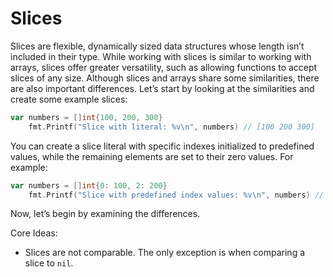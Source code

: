 # Slices

Slices are flexible, dynamically sized data structures whose length isn’t included in their type. While working with slices is similar to working with arrays, slices offer greater versatility, such as allowing functions to accept slices of any size. Although slices and arrays share some similarities, there are also important differences. Let’s start by looking at the similarities and create some example slices:

```go
var numbers = []int{100, 200, 300}
	fmt.Printf("Slice with literal: %v\n", numbers) // [100 200 300]
```

You can create a slice literal with specific indexes initialized to predefined values, while the remaining elements are set to their zero values. For example:

```go
var numbers = []int{0: 100, 2: 200}
	fmt.Printf("Slice with predefined index values: %v\n", numbers) // [100 0 200]
```

Now, let’s begin by examining the differences.

Core Ideas:
- Slices are not comparable. The only exception is when comparing a slice to `nil`.
